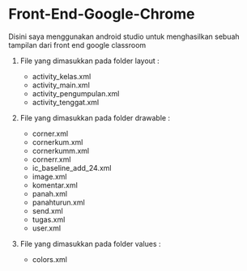 # Front-End-Google-Chrome

Disini saya menggunakan android studio untuk menghasilkan sebuah tampilan dari front end google classroom

1. File yang dimasukkan pada folder layout :
    - activity_kelas.xml
    - activity_main.xml
    - activity_pengumpulan.xml
    - activity_tenggat.xml
    
2. File yang dimasukkan pada folder drawable :
    - corner.xml
    - cornerkum.xml
    - cornerkumm.xml
    - cornerr.xml
    - ic_baseline_add_24.xml
    - image.xml
    - komentar.xml
    - panah.xml
    - panahturun.xml
    - send.xml
    - tugas.xml
    - user.xml
    
3. File yang dimasukkan pada folder values :
    - colors.xml
